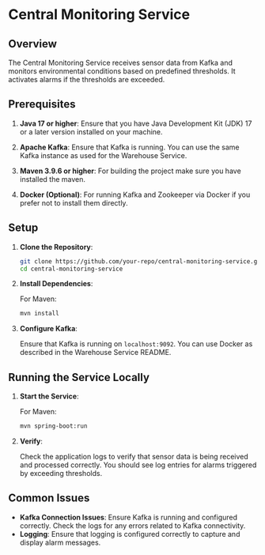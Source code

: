 # Central Monitoring Service

## Overview

The Central Monitoring Service receives sensor data from Kafka and monitors environmental conditions based on predefined thresholds. It activates alarms if the thresholds are exceeded.

## Prerequisites

1. **Java 17 or higher**: Ensure that you have Java Development Kit (JDK) 17 or a later version installed on your machine.

2. **Apache Kafka**: Ensure that Kafka is running. You can use the same Kafka instance as used for the Warehouse Service.

3. **Maven 3.9.6 or higher**: For building the project make sure you have installed the maven.

4. **Docker (Optional)**: For running Kafka and Zookeeper via Docker if you prefer not to install them directly.

## Setup

1. **Clone the Repository**:

    ```sh
    git clone https://github.com/your-repo/central-monitoring-service.git
    cd central-monitoring-service
    ```

2. **Install Dependencies**:

   For Maven:

    ```sh
    mvn install
    ```


3. **Configure Kafka**:

   Ensure that Kafka is running on `localhost:9092`. You can use Docker as described in the Warehouse Service README.

## Running the Service Locally

1. **Start the Service**:

   For Maven:

    ```sh
    mvn spring-boot:run
    ```

2. **Verify**:

   Check the application logs to verify that sensor data is being received and processed correctly. You should see log entries for alarms triggered by exceeding thresholds.

## Common Issues

- **Kafka Connection Issues**: Ensure Kafka is running and configured correctly. Check the logs for any errors related to Kafka connectivity.
- **Logging**: Ensure that logging is configured correctly to capture and display alarm messages.